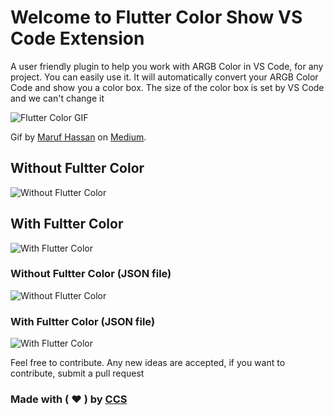# Welcome to Flutter Color Show VS Code Extension

 A user friendly plugin to help you work with ARGB Color in VS Code, for any project. You can easily use it. It will automatically convert your ARGB Color Code and show you a color box. The size of the color box is set by VS Code and we can't change it

![Flutter Color GIF](https://buzzyevent.in/assets/images/vscode/flutter-color.gif)

Gif by [Maruf Hassan](https://medium.com/@maruf.hassan) on [Medium](https://medium.com/@maruf.hassan/the-ultimate-vs-code-extensions-for-working-with-flutter-8e75232e6f98).

## Without Fultter Color

![Without Flutter Color](https://buzzyevent.in/assets/images/vscode/without-plugin.jpg)

## With Fultter Color

![With Flutter Color](https://buzzyevent.in/assets/images/vscode/with-plugin.jpg)

### Without Fultter Color (JSON file)

![Without Flutter Color](https://buzzyevent.in/assets/images/vscode/without-plugin-json.jpg)

### With Fultter Color (JSON file)

![With Flutter Color](https://buzzyevent.in/assets/images/vscode/with-plugin-json.jpg)

Feel free to contribute. Any new ideas are accepted, if you want to contribute, submit a pull request

### Made with ( ❤ ) by [CCS](http://circle.codesolution.in)
